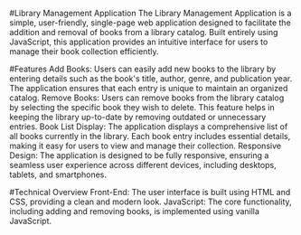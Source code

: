 
#Library Management Application
The Library Management Application is a simple, user-friendly, single-page web application designed to facilitate the addition and removal of books from a library catalog. Built entirely using JavaScript, this application provides an intuitive interface for users to manage their book collection efficiently.

#Features
Add Books: Users can easily add new books to the library by entering details such as the book's title, author, genre, and publication year. The application ensures that each entry is unique to maintain an organized catalog.
Remove Books: Users can remove books from the library catalog by selecting the specific book they wish to delete. This feature helps in keeping the library up-to-date by removing outdated or unnecessary entries.
Book List Display: The application displays a comprehensive list of all books currently in the library. Each book entry includes essential details, making it easy for users to view and manage their collection.
Responsive Design: The application is designed to be fully responsive, ensuring a seamless user experience across different devices, including desktops, tablets, and smartphones.

#Technical Overview
Front-End: The user interface is built using HTML and CSS, providing a clean and modern look.
JavaScript: The core functionality, including adding and removing books, is implemented using vanilla JavaScript.
